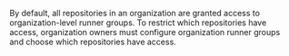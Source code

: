 By default, all repositories in an organization are granted access to organization-level runner groups. To restrict which repositories have access, organization owners must configure organization runner groups and choose which repositories have access.